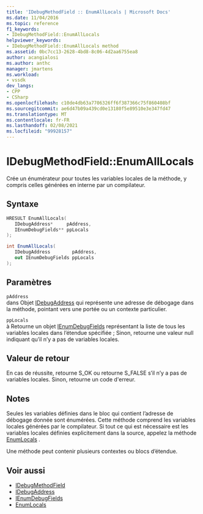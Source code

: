 ```yaml
---
title: 'IDebugMethodField :: EnumAllLocals | Microsoft Docs'
ms.date: 11/04/2016
ms.topic: reference
f1_keywords:
- IDebugMethodField::EnumAllLocals
helpviewer_keywords:
- IDebugMethodField::EnumAllLocals method
ms.assetid: 0bc7cc13-2628-4bd8-8c06-4d2aa6755ea8
author: acangialosi
ms.author: anthc
manager: jmartens
ms.workload:
- vssdk
dev_langs:
- CPP
- CSharp
ms.openlocfilehash: c10de4db63a7706326ff6f387366c75f860408bf
ms.sourcegitcommit: ae6d47b09a439cd0e13180f5e89510e3e347fd47
ms.translationtype: MT
ms.contentlocale: fr-FR
ms.lasthandoff: 02/08/2021
ms.locfileid: "99928157"
---
```

# <a name="idebugmethodfieldenumalllocals"></a>IDebugMethodField::EnumAllLocals
Crée un énumérateur pour toutes les variables locales de la méthode, y compris celles générées en interne par un compilateur.

## <a name="syntax"></a>Syntaxe

```cpp
HRESULT EnumAllLocals( 
   IDebugAddress*     pAddress,
   IEnumDebugFields** ppLocals
);
```

```csharp
int EnumAllLocals(
   IDebugAddress        pAddress,
   out IEnumDebugFields ppLocals
);
```

## <a name="parameters"></a>Paramètres
`pAddress`\
dans Objet [IDebugAddress](../../../extensibility/debugger/reference/idebugaddress.md) qui représente une adresse de débogage dans la méthode, pointant vers une portée ou un contexte particulier.

`ppLocals`\
à Retourne un objet [IEnumDebugFields](../../../extensibility/debugger/reference/ienumdebugfields.md) représentant la liste de tous les variables locales dans l’étendue spécifiée ; Sinon, retourne une valeur null indiquant qu’il n’y a pas de variables locales.

## <a name="return-value"></a>Valeur de retour
 En cas de réussite, retourne S_OK ou retourne S_FALSE s’il n’y a pas de variables locales. Sinon, retourne un code d'erreur.

## <a name="remarks"></a>Notes
 Seules les variables définies dans le bloc qui contient l’adresse de débogage donnée sont énumérées. Cette méthode comprend les variables locales générées par le compilateur. Si tout ce qui est nécessaire est les variables locales définies explicitement dans la source, appelez la méthode [EnumLocals](../../../extensibility/debugger/reference/idebugmethodfield-enumlocals.md) .

 Une méthode peut contenir plusieurs contextes ou blocs d’étendue.

## <a name="see-also"></a>Voir aussi
- [IDebugMethodField](../../../extensibility/debugger/reference/idebugmethodfield.md)
- [IDebugAddress](../../../extensibility/debugger/reference/idebugaddress.md)
- [IEnumDebugFields](../../../extensibility/debugger/reference/ienumdebugfields.md)
- [EnumLocals](../../../extensibility/debugger/reference/idebugmethodfield-enumlocals.md)
